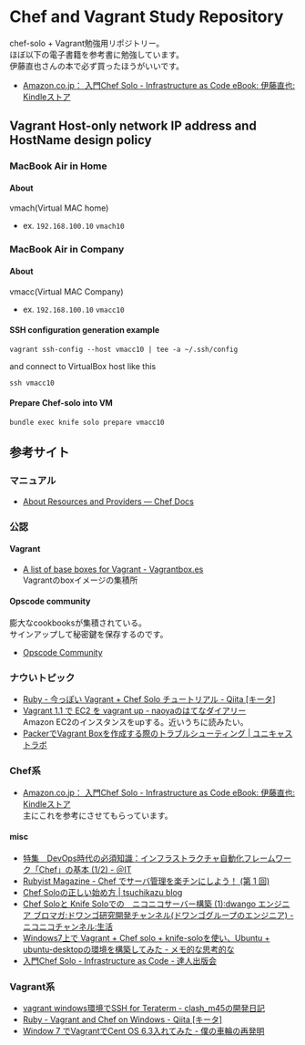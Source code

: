 # Chef and Vagrant Study Repository

chef-solo + Vagrant勉強用リポジトリー。  
ほぼ以下の電子書籍を参考書に勉強しています。  
伊藤直也さんの本で必ず買ったほうがいいです。

- [Amazon.co.jp： 入門Chef Solo - Infrastructure as Code eBook: 伊藤直也: Kindleストア](http://www.amazon.co.jp/%E5%85%A5%E9%96%80Chef-Solo-Infrastructure-Code-ebook/dp/B00BSPH158)

## Vagrant Host-only network IP address and HostName design policy

### MacBook Air in Home

#### About

vmach(Virtual MAC home)

* ex. `192.168.100.10` `vmach10`

### MacBook Air in Company

#### About

vmacc(Virtual MAC Company)

* ex. `192.168.100.10` `vmacc10`

#### SSH configuration generation example

```
vagrant ssh-config --host vmacc10 | tee -a ~/.ssh/config
```

and connect to VirtualBox host like this

```
ssh vmacc10
```

#### Prepare Chef-solo into VM

```
bundle exec knife solo prepare vmacc10
```

## 参考サイト

### マニュアル

- [About Resources and Providers — Chef Docs](http://docs.opscode.com/resource.html)

### 公認

#### Vagrant

- [A list of base boxes for Vagrant - Vagrantbox.es](http://www.vagrantbox.es/)  
Vagrantのboxイメージの集積所

#### Opscode community

膨大なcookbooksが集積されている。  
サインアップして秘密鍵を保存するのです。

- [Opscode Community](http://community.opscode.com/cookbooks)

### ナウいトピック

- [Ruby - 今っぽい Vagrant + Chef Solo チュートリアル - Qiita [キータ]](http://qiita.com/taiki45/items/b46a2f32248720ec2bae)
- [Vagrant 1.1 で EC2 を vagrant up - naoyaのはてなダイアリー](http://d.hatena.ne.jp/naoya/20130315/1363340698)  
Amazon EC2のインスタンスをupする。近いうちに読みたい。
- [PackerでVagrant Boxを作成する際のトラブルシューティング | ユニキャストラボ](http://lab.unicast.ne.jp/2013/09/09/troubleshooting-create-vagrant-box-with-packer/)

### Chef系

- [Amazon.co.jp： 入門Chef Solo - Infrastructure as Code eBook: 伊藤直也: Kindleストア](http://www.amazon.co.jp/%E5%85%A5%E9%96%80Chef-Solo-Infrastructure-Code-ebook/dp/B00BSPH158)  
主にこれを参考にさせてもらっています。

#### misc

- [特集　DevOps時代の必須知識：インフラストラクチャ自動化フレームワーク「Chef」の基本 (1/2) - ＠IT](http://www.atmarkit.co.jp/ait/articles/1305/24/news003.html)
- [Rubyist Magazine - Chef でサーバ管理を楽チンにしよう！ (第 1 回)](http://magazine.rubyist.net/?0035-ChefInDECOLOG)
- [Chef Soloの正しい始め方 | tsuchikazu blog](http://tsuchikazu.net/chef_solo_start/)
- [Chef Soloと Knife Soloでの　ニコニコサーバー構築 (1):dwango エンジニア ブロマガ:ドワンゴ研究開発チャンネル(ドワンゴグループのエンジニア) - ニコニコチャンネル:生活](http://ch.nicovideo.jp/dwango-engineer/blomaga/ar311555)
- [Windows7上で Vagrant + Chef solo + knife-soloを使い、Ubuntu + ubuntu-desktopの環境を構築してみた - メモ的な思考的な](http://d.hatena.ne.jp/thinkAmi/20130407/1365310673)
- [入門Chef Solo - Infrastructure as Code - 達人出版会](http://tatsu-zine.com/books/chef-solo)

### Vagrant系

- [vagrant windows環境でSSH for Teraterm - clash_m45の開発日記](http://d.hatena.ne.jp/clash_m45/20130716/1373975271)
- [Ruby - Vagrant and Chef on Windows - Qiita [キータ]](http://qiita.com/ogomr/items/98a33f47f6ba050adac4)
- [Window 7 でVagrantでCent OS 6.3入れてみた - 僕の車輪の再発明](http://kazuph.hateblo.jp/entry/2013/02/05/234243)
